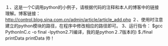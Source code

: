 １、这是一个C调用python的小例子，请根据代码的注释和本人的博客中的链接理解。博客链接：http://control.blog.sina.com.cn/admin/article/article_add.php
２、使用时注意建立的python模块的路径，在程序中修改相应的路径即可。
3、运行指令：
$gcc PythonInC.c -o final -lpython2.7(编译，我的是python２.7版本的)
$./final printData printData 帅！
